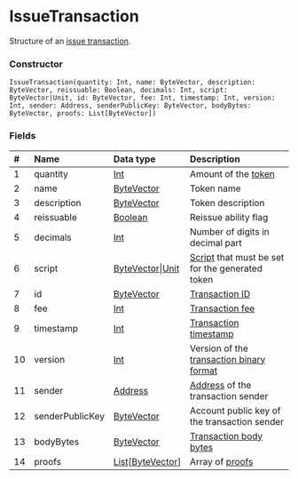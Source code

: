 # IssueTransaction

Structure of an [issue transaction](/blockchain/transaction-type/issue-transaction.md).

### Constructor

``` ride
IssueTransaction(quantity: Int, name: ByteVector, description: ByteVector, reissuable: Boolean, decimals: Int, script: ByteVector|Unit, id: ByteVector, fee: Int, timestamp: Int, version: Int, sender: Address, senderPublicKey: ByteVector, bodyBytes: ByteVector, proofs: List[ByteVector])
```

### Fields

| # | Name | Data type | Description |
| :--- | :--- | :--- | :--- |
| 1 | quantity | [Int](/ride/data-types/int.md) | Amount of the [token](/blockchain/token.md) |
| 2 | name | [ByteVector](/ride/data-types/byte-vector.md) | Token name |
| 3 | description | [ByteVector](/ride/data-types/byte-vector.md) | Token description |
| 4 | reissuable | [Boolean](/ride/data-types/boolean.md) | Reissue ability flag |
| 5 | decimals | [Int](/ride/data-types/int.md) | Number of digits in decimal part |
| 6 | script | [ByteVector](/ride/data-types/byte-vector.md)&#124;[Unit](/ride/data-types/unit.md) | [Script](/ride/script.md) that must be set for the generated token |
| 7 | id | [ByteVector](/ride/data-types/byte-vector.md) | [Transaction ID](/blockchain/transaction/transaction-id.md) |
| 8 | fee | [Int](/ride/data-types/int.md) | [Transaction fee](/blockchain/transaction/transaction-fee.md) |
| 9 | timestamp | [Int](/ride/data-types/int.md) | [Transaction timestamp](/blockchain/transaction/transaction-timestamp.md) |
| 10 | version | [Int](/ride/data-types/int.md) | Version of the [transaction binary format](/blockchain/binary-format/transaction-binary-format.md) |
| 11 | sender | [Address](/ride/structures/common-structures/address.md) | [Address](/blockchain/address.md) of the transaction sender |
| 12 | senderPublicKey | [ByteVector](/ride/data-types/byte-vector.md) | Account public key of the transaction sender |
| 13 | bodyBytes | [ByteVector](/ride/data-types/byte-vector.md) | [Transaction body bytes](/blockchain/transaction/transaction-body-bytes.md) |
| 14 | proofs | [List](/ride/data-types/list.md)[[ByteVector](/ride/data-types/byte-vector.md)] | Array of [proofs](/blockchain/transaction/transaction-proof.md) |
